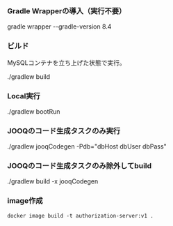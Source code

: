 ### Gradle Wrapperの導入（実行不要）

gradle wrapper --gradle-version 8.4

### ビルド

MySQLコンテナを立ち上げた状態で実行。

./gradlew build

### Local実行

./gradlew bootRun

### JOOQのコード生成タスクのみ実行

./gradlew jooqCodegen -Pdb="dbHost dbUser dbPass"

### JOOQのコード生成タスクのみ除外してbuild

./gradlew build -x jooqCodegen

### image作成

`docker image build -t authorization-server:v1 .`
